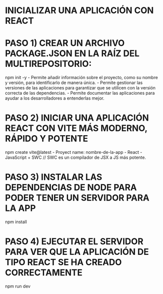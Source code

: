 # INICIALIZAR UNA APLICACIÓN CON REACT

# PASO 1) CREAR UN ARCHIVO PACKAGE.JSON EN LA RAÍZ DEL MULTIREPOSITORIO:

npm init -y
    - Permite añadir información sobre el proyecto, como su nombre y versión, para identificarlo de manera única.
    - Permite gestionar las versiones de las aplicaciones para garantizar que se utilicen con la versión correcta de las dependencias.
    - Permite documentar las aplicaciones para ayudar a los desarrolladores a entenderlas mejor.

# PASO 2) INICIAR UNA APLICACIÓN REACT CON VITE MÁS MODERNO, RÁPIDO Y POTENTE

npm create vite@latest
    - Proyect name: nombre-de-la-app
    - React
    - JavaScript + SWC                  // SWC es un compilador de JSX a JS más potente.

# PASO 3) INSTALAR LAS DEPENDENCIAS DE NODE PARA PODER TENER UN SERVIDOR PARA LA APP

npm install

# PASO 4) EJECUTAR EL SERVIDOR PARA VER QUE LA APLICACIÓN DE TIPO REACT SE HA CREADO CORRECTAMENTE

npm run dev